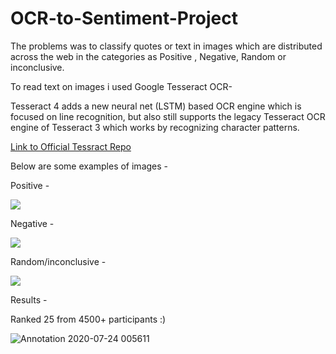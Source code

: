 # OCR-to-Sentiment-Project


The problems was to classify quotes or text in images which are distributed across the web in the categories as Positive , Negative, Random or inconclusive.

To read text on images i used Google Tesseract OCR-

Tesseract 4 adds a new neural net (LSTM) based OCR engine which is focused on line recognition, but also still supports the legacy Tesseract OCR engine of Tesseract 3 which works by recognizing character patterns.

[Link to Official Tessract Repo](https://github.com/tesseract-ocr/tesseract)

Below are some examples of images -

Positive -

![](https://github.com/milannzz/Image-To-Sentiment-Prediction/blob/master/Sample%20Data%20Files/Sample_Positive.jpg?raw=true)

Negative -

![](https://github.com/milannzz/Image-To-Sentiment-Prediction/blob/master/Sample%20Data%20Files/Sample_Positive.jpg?raw=true)

Random/inconclusive -

![](https://github.com/milannzz/Image-To-Sentiment-Prediction/blob/master/Sample%20Data%20Files/Sample_Random.jpg?raw=true)

Results -

Ranked 25 from 4500+ participants :)

![Annotation 2020-07-24 005611](https://user-images.githubusercontent.com/50313887/88330394-f467bc80-cd48-11ea-94a1-2443879512a5.png)
